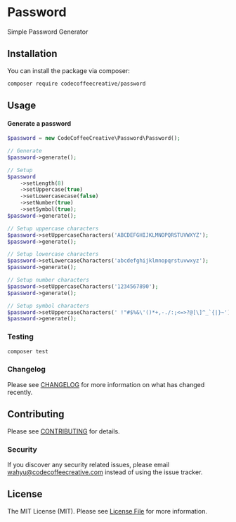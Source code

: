 # Password

Simple Password Generator

## Installation

You can install the package via composer:

```bash
composer require codecoffeecreative/password
```

## Usage

#### Generate a password

``` php
$password = new CodeCoffeeCreative\Password\Password();

// Generate
$password->generate();

// Setup
$password
	->setLength(8)
	->setUppercase(true)
	->setLowercasecase(false)
	->setNumber(true)
	->setSymbol(true);
$password->generate();

// Setup uppercase characters
$password->setUppercaseCharacters('ABCDEFGHIJKLMNOPQRSTUVWXYZ');
$password->generate();

// Setup lowercase characters
$password->setLowercaseCharacters('abcdefghijklmnopqrstuvwxyz');
$password->generate();

// Setup number characters
$password->setUppercaseCharacters('1234567890');
$password->generate();

// Setup symbol characters
$password->setUppercaseCharacters(' !"#$%&\'()*+,-./:;<=>?@[\]^_`{|}~');
$password->generate();
```

### Testing

``` bash
composer test
```

### Changelog

Please see [CHANGELOG](CHANGELOG.md) for more information on what has changed recently.

## Contributing

Please see [CONTRIBUTING](CONTRIBUTING.md) for details.

### Security

If you discover any security related issues, please email wahyu@codecoffeecreative.com instead of using the issue tracker.

## License

The MIT License (MIT). Please see [License File](LICENSE.md) for more information.
